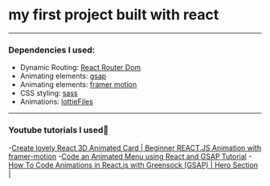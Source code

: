 # my first project  built with react

- - -

### Dependencies I used: 
- Dynamic Routing: [React Router Dom](https://reactrouter.com/web/guides/quick-start)
- Animating elements: [gsap](https://greensock.com/gsap/)
- Animating elements: [framer motion](https://www.framer.com/motion/)
- CSS styling: [sass](https://sass-lang.com/)
- Animations: [lottieFiles](https://lottiefiles.com/)

- - -

### Youtube tutorials I used🥇
-[Create lovely React 3D Animated Card | Beginner REACT.JS Animation with framer-motion](https://www.youtube.com/watch?v=cPKiilXlHAQ&list=LL&index=9)
-[Code an Animated Menu using React and GSAP Tutorial](https://www.youtube.com/watch?v=K3eG8DtBjQ4&list=PLgcPxVODYXGJ4hDL6VYcYL2_exUd_gkhK)
-[How To Code Animations in React.js with Greensock (GSAP) | Hero Section |](https://www.youtube.com/watch?v=H_VnkjiodO4list=UUqrxiLP9RHz2GxDJaZuTRBw&index=51)
